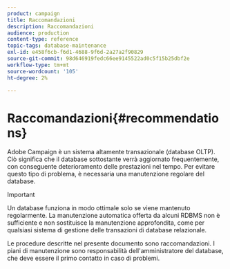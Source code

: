 ```yaml
---
product: campaign
title: Raccomandazioni
description: Raccomandazioni
audience: production
content-type: reference
topic-tags: database-maintenance
exl-id: e458f6cb-f6d1-4688-9f6d-2a27a2f90829
source-git-commit: 98d646919fedc66ee9145522ad0c5f15b25dbf2e
workflow-type: tm+mt
source-wordcount: '105'
ht-degree: 2%

---
```


# Raccomandazioni{#recommendations}

Adobe Campaign è un sistema altamente transazionale (database OLTP). Ciò significa che il database sottostante verrà aggiornato frequentemente, con conseguente deterioramento delle prestazioni nel tempo. Per evitare questo tipo di problema, è necessaria una manutenzione regolare del database.

>[!IMPORTANT]
>
>Un database funziona in modo ottimale solo se viene mantenuto regolarmente. La manutenzione automatica offerta da alcuni RDBMS non è sufficiente e non sostituisce la manutenzione approfondita, come per qualsiasi sistema di gestione delle transazioni di database relazionale.
>  
>Le procedure descritte nel presente documento sono raccomandazioni. I piani di manutenzione sono responsabilità dell&#39;amministratore del database, che deve essere il primo contatto in caso di problemi.
